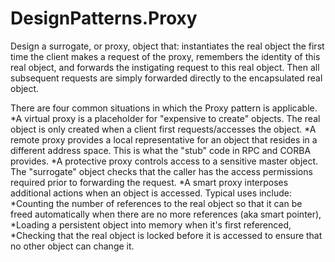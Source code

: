 ﻿# DesignPatterns.Proxy

Design a surrogate, or proxy, object that: instantiates the real object the first time the client makes a request of the proxy, remembers the identity of this real object, and forwards the instigating request to this real object. 
Then all subsequent requests are simply forwarded directly to the encapsulated real object.

There are four common situations in which the Proxy pattern is applicable.
	*A virtual proxy is a placeholder for "expensive to create" objects. The real object is only created when a client first requests/accesses the object.
	*A remote proxy provides a local representative for an object that resides in a different address space. This is what the "stub" code in RPC and CORBA provides.
	*A protective proxy controls access to a sensitive master object. The "surrogate" object checks that the caller has the access permissions required prior to forwarding the request.
	*A smart proxy interposes additional actions when an object is accessed. Typical uses include:
		*Counting the number of references to the real object so that it can be freed automatically when there are no more references (aka smart pointer),
		*Loading a persistent object into memory when it's first referenced,
		*Checking that the real object is locked before it is accessed to ensure that no other object can change it.